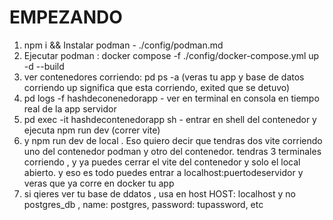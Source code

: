 # EMPEZANDO

1. npm i && Instalar podman - ./config/podman.md
2. Ejecutar podman : docker compose -f ./config/docker-compose.yml up -d --build
3. ver contenedores corriendo: pd ps -a (veras tu app y base de datos corriendo up significa que esta corriendo, exited que se detuvo)
4. pd logs -f hashdeconenedorapp - ver en terminal en consola en tiempo real de la app servidor
5. pd exec -it hashdecontenedorapp sh - entrar en shell del contenedor y ejecuta npm run dev (correr vite)
6. y npm run dev de local . Eso quiero decir que tendras dos vite corriendo uno del contenedor podman y otro del contenedor. tendras 3 terminales corriendo , y ya puedes cerrar el vite del contenedor y solo el local abierto. y eso es todo puedes entrar a localhost:puertodeservidor y veras que ya corre en docker tu app
7. si qieres ver tu base de ddatos , usa en host HOST: localhost y no postgres_db , name: postgres, password: tupassword, etc
